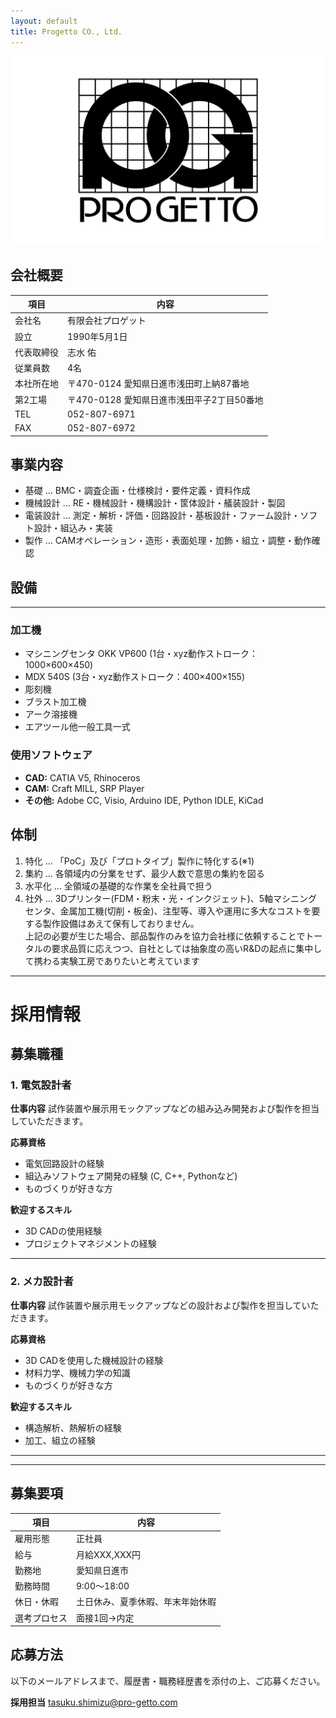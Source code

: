 ```yaml
---
layout: default
title: Progetto CO., Ltd.
---
```


![LOGO](image/Progetto_logo_rectangle.png)

## 会社概要

| 項目 | 内容 |
| --- | --- |
| 会社名 | 有限会社プロゲット |
| 設立 | 1990年5月1日 |
| 代表取締役 | 志水 佑 |
| 従業員数 | 4名 |
| 本社所在地 | 〒470-0124 愛知県日進市浅田町上納87番地 |
| 第2工場 | 〒470-0128 愛知県日進市浅田平子2丁目50番地 |
| TEL | 052-807-6971 |
| FAX | 052-807-6972 |

## 事業内容
- 基礎 … BMC・調査企画・仕様検討・要件定義・資料作成
- 機械設計 … RE・機械設計・機構設計・筐体設計・艤装設計・製図
- 電装設計 … 測定・解析・評価・回路設計・基板設計・ファーム設計・ソフト設計・組込み・実装
- 製作 … CAMオペレーション・造形・表面処理・加飾・組立・調整・動作確認

## 設備

---

### 加工機
- マシニングセンタ OKK VP600 (1台・xyz動作ストローク：1000×600×450)
- MDX 540S (3台・xyz動作ストローク：400×400×155)
- 彫刻機
- ブラスト加工機
- アーク溶接機
- エアツール他一般工具一式

### 使用ソフトウェア
- **CAD:** CATIA V5, Rhinoceros
- **CAM:** Craft MILL, SRP Player
- **その他:** Adobe CC, Visio, Arduino IDE, Python IDLE, KiCad

## 体制
1. 特化 … 「PoC」及び「プロトタイプ」製作に特化する(※1)
1. 集約 … 各領域内の分業をせず、最少人数で意思の集約を図る
1. 水平化 … 全領域の基礎的な作業を全社員で担う
1. 社外 … 3Dプリンター(FDM・粉末・光・インクジェット)、5軸マシニングセンタ、金属加工機(切削・板金)、注型等、導入や運用に多大なコストを要する製作設備はあえて保有しておりません。  
上記の必要が生じた場合、部品製作のみを協力会社様に依頼することでトータルの要求品質に応えつつ、自社としては抽象度の高いR&Dの起点に集中して携わる実験工房でありたいと考えています

---

# 採用情報

## 募集職種

### 1. 電気設計者

**仕事内容**
試作装置や展示用モックアップなどの組み込み開発および製作を担当していただきます。

**応募資格**
- 電気回路設計の経験
- 組込みソフトウェア開発の経験 (C, C++, Pythonなど)
- ものづくりが好きな方

**歓迎するスキル**
- 3D CADの使用経験
- プロジェクトマネジメントの経験

---

### 2. メカ設計者

**仕事内容**
試作装置や展示用モックアップなどの設計および製作を担当していただきます。

**応募資格**
- 3D CADを使用した機械設計の経験
- 材料力学、機械力学の知識
- ものづくりが好きな方

**歓迎するスキル**
- 構造解析、熱解析の経験
- 加工、組立の経験

---
---

## 募集要項

| 項目 | 内容 |
| --- | --- |
| 雇用形態 | 正社員 |
| 給与 | 月給XXX,XXX円 |
| 勤務地 | 愛知県日進市 |
| 勤務時間 | 9:00～18:00 |
| 休日・休暇 | 土日休み、夏季休暇、年末年始休暇 |
| 選考プロセス | 面接1回→内定 |

## 応募方法

以下のメールアドレスまで、履歴書・職務経歴書を添付の上、ご応募ください。

**採用担当**
tasuku.shimizu@pro-getto.com
